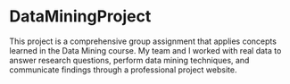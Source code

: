 # DataMiningProject

This project is a comprehensive group assignment that applies concepts learned in the Data Mining course. My team and I worked with real data to answer research questions, perform data mining techniques, and communicate findings through a professional project website.

